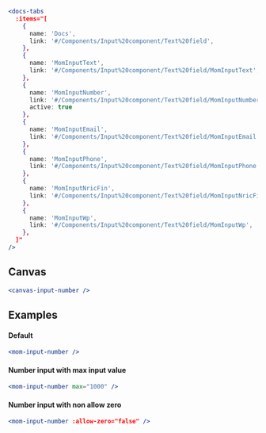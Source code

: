 ```jsx noeditor
<docs-tabs
  :items="[
    {
      name: 'Docs',
      link: '#/Components/Input%20component/Text%20field',
    },
    {
      name: 'MomInputText',
      link: '#/Components/Input%20component/Text%20field/MomInputText',
    },
    {
      name: 'MomInputNumber',
      link: '#/Components/Input%20component/Text%20field/MomInputNumber',
      active: true
    },
    {
      name: 'MomInputEmail',
      link: '#/Components/Input%20component/Text%20field/MomInputEmail',
    },
    {
      name: 'MomInputPhone',
      link: '#/Components/Input%20component/Text%20field/MomInputPhone',
    },
    {
      name: 'MomInputNricFin',
      link: '#/Components/Input%20component/Text%20field/MomInputNricFin',
    },
    {
      name: 'MomInputWp',
      link: '#/Components/Input%20component/Text%20field/MomInputWp',
    },
  ]"
/>
```

## Canvas

```jsx noeditor
<canvas-input-number />
```

## Examples

#### Default

```jsx
<mom-input-number />
```

#### Number input with max input value

```jsx
<mom-input-number max="1000" />
```

#### Number input with non allow zero

```jsx
<mom-input-number :allow-zero="false" />
```
